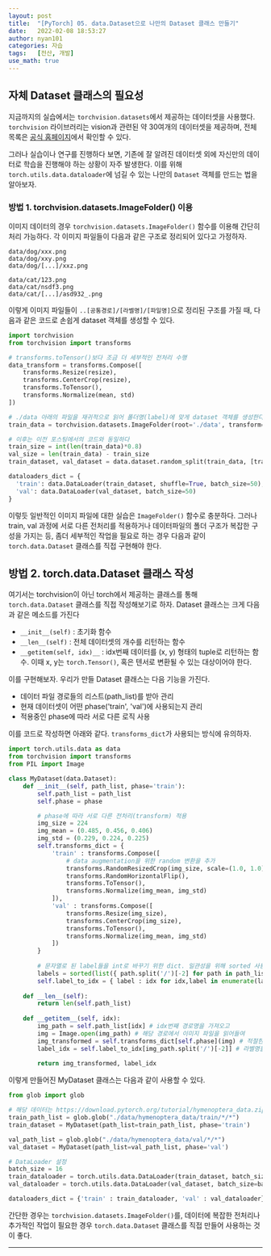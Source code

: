 ```yaml
---
layout: post
title:	"[PyTorch] 05. data.Dataset으로 나만의 Dataset 클래스 만들기"
date:	2022-02-08 18:53:27
author: nyan101
categories: 자습
tags:	[전산, 개발]
use_math: true
---
```




## 자체 Dataset 클래스의 필요성

지금까지의 실습에서는 `torchvision.datasets`에서 제공하는 데이터셋을 사용했다. `torchvision` 라이브러리는 vision과 관련된 약 30여개의 데이터셋을 제공하며, 전체 목록은 [공식 홈페이지](https://pytorch.org/vision/stable/datasets.html)에서 확인할 수 있다.

그러나 실습이나 연구를 진행하다 보면, 기존에 잘 알려진 데이터셋 외에 자신만의 데이터로 학습을 진행해야 하는 상황이 자주 발생한다. 이를 위해 `torch.utils.data.dataloader`에 넘길 수 있는 나만의 `Dataset` 객체를 만드는 법을 알아보자.



### 방법 1. torchvision.datasets.ImageFolder() 이용

이미지 데이터의 경우 `torchvision.datasets.ImageFolder()` 함수를 이용해 간단히 처리 가능하다. 각 이미지 파일들이 다음과 같은 구조로 정리되어 있다고 가정하자.

```
data/dog/xxx.png
data/dog/xxy.png
data/dog/[...]/xxz.png

data/cat/123.png
data/cat/nsdf3.png
data/cat/[...]/asd932_.png
```

이렇게 이미지 파일들이 `..[공통경로]/[라벨명]/[파일명]`으로 정리된 구조를 가질 때, 다음과 같은 코드로 손쉽게 dataset 객체를 생성할 수 있다.

```python
import torchvision
from torchvision import transforms

# transforms.toTensor()보다 조금 더 세부적인 전처리 수행
data_transform = transforms.Compose([
    transforms.Resize(resize),
    transforms.CenterCrop(resize),
    transforms.ToTensor(),
    transforms.Normalize(mean, std)
])

# ./data 아래의 파일을 재귀적으로 읽어 폴더명(label)에 맞게 dataset 객체를 생성한다.
train_data = torchvision.datasets.ImageFolder(root='./data', transform=data_transform)

# 이후는 이전 포스팅에서의 코드와 동일하다
train_size = int(len(train_data)*0.8)
val_size = len(train_data) - train_size
train_dataset, val_dataset = data.dataset.random_split(train_data, [train_size, val_size])

dataloaders_dict = {
  'train': data.DataLoader(train_dataset, shuffle=True, batch_size=50),
  'val': data.DataLoader(val_dataset, batch_size=50)
}
```

이렇듯 일반적인 이미지 파일에 대한 실습은 `ImageFolder()` 함수로 충분하다. 그러나 train, val 과정에 서로 다른 전처리를 적용하거나 데이터파일의 폴더 구조가 복잡한 구성을 가지는 등, 좀더 세부적인 작업을 필요로 하는 경우 다음과 같이 `torch.data.Dataset` 클래스를 직접 구현해야 한다.



## 방법 2. torch.data.Dataset 클래스 작성

여기서는 torchvision이 아닌 torch에서 제공하는 클래스를 통해 `torch.data.Dataset` 클래스를 직접 작성해보기로 하자. Dataset 클래스는 크게 다음과 같은 메소드를 가진다

* `__init__(self)` : 초기화 함수
* `__len__(self)` : 전체 데이터셋의 개수를 리턴하는 함수
* `__getitem(self, idx)__` : idx번째 데이터를 (x, y) 형태의 tuple로 리턴하는 함수. 이때 x, y는 `torch.Tensor()`, 혹은 텐서로 변환될 수 있는 대상이어야 한다.

이를 구현해보자. 우리가 만들 Dataset 클래스는 다음 기능을 가진다.

* 데이터 파일 경로들의 리스트(path\_list)를 받아 관리
* 현재 데이터셋이 어떤 phase('train', 'val')에 사용되는지 관리
* 적용중인 phase에 따라 서로 다른 로직 사용

이를 코드로 작성하면 아래와 같다. `transforms_dict`가 사용되는 방식에 유의하자.

```python
import torch.utils.data as data
from torchvision import transforms
from PIL import Image

class MyDataset(data.Dataset):
    def __init__(self, path_list, phase='train'):
        self.path_list = path_list
        self.phase = phase

        # phase에 따라 서로 다른 전처리(transform) 적용
        img_size = 224
        img_mean = (0.485, 0.456, 0.406)
        img_std = (0.229, 0.224, 0.225)
        self.transforms_dict = {
            'train' : transforms.Compose([
                # data augmentation을 위한 random 변환을 추가
                transforms.RandomResizedCrop(img_size, scale=(1.0, 1.0)),
                transforms.RandomHorizontalFlip(),
                transforms.ToTensor(),
                transforms.Normalize(img_mean, img_std)
            ]),
            'val' : transforms.Compose([
                transforms.Resize(img_size),
                transforms.CenterCrop(img_size),
                transforms.ToTensor(),
                transforms.Normalize(img_mean, img_std)
            ])
        }
        
        # 문자열로 된 label들을 int로 바꾸기 위한 dict. 일관성을 위해 sorted 사용
        labels = sorted(list({ path.split('/')[-2] for path in path_list }))
        self.label_to_idx = { label : idx for idx,label in enumerate(labels) }
    
    def __len__(self):
        return len(self.path_list)
    
    def __getitem__(self, idx):
        img_path = self.path_list[idx] # idx번째 경로명을 가져오고
        img = Image.open(img_path) # 해당 경로에서 이미지 파일을 읽어들여
        img_transformed = self.transforms_dict[self.phase](img) # 적절한 전처리를 적용하고
        label_idx = self.label_to_idx[img_path.split('/')[-2]] # 라벨명을 식별한다
        
        return img_transformed, label_idx

```

이렇게 만들어진 MyDataset 클래스는 다음과 같이 사용할 수 있다.

```python
from glob import glob

# 해당 데이터는 https://download.pytorch.org/tutorial/hymenoptera_data.zip 에서 받을 수 있다
train_path_list = glob.glob("./data/hymenoptera_data/train/*/*")
train_dataset = MyDataset(path_list=train_path_list, phase='train')

val_path_list = glob.glob("./data/hymenoptera_data/val/*/*")
val_dataset = MyDataset(path_list=val_path_list, phase='val')

# DataLoader 설정
batch_size = 16
train_dataloader = torch.utils.data.DataLoader(train_dataset, batch_size=batch_size, shuffle=True)
val_dataloader = torch.utils.data.DataLoader(val_dataset, batch_size=batch_size, shuffle=False)

dataloaders_dict = {'train' : train_dataloader, 'val' : val_dataloader}
```

간단한 경우는 `torchvision.datasets.ImageFolder()`를, 데이터에 복잡한 전처리나 추가적인 작업이 필요한 경우 `torch.data.Dataset` 클래스를 직접 만들어 사용하는 것이 좋다.

 

---

